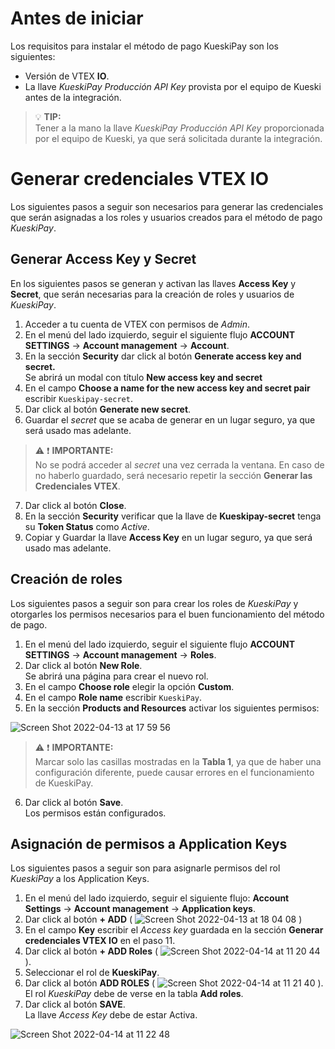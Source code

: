 # Antes de iniciar
Los requisitos para instalar el método de pago KueskiPay son los siguientes:
* Versión de VTEX **IO**.
* La llave _KueskiPay Producción API Key_ provista por el equipo de Kueski antes de la integración.

> :bulb: **TIP:**  
> Tener a la mano la llave _KueskiPay Producción API Key_ proporcionada por el equipo de Kueski, ya que será solicitada durante la integración.

# Generar credenciales VTEX IO
Los siguientes pasos a seguir son necesarios para generar las credenciales que serán asignadas a los roles y usuarios creados para el método de pago _KueskiPay_.

## Generar Access Key y Secret
En los siguientes pasos se generan y activan las llaves **Access Key** y **Secret**, que serán necesarias para la creación de roles y usuarios de _KueskiPay_. 
1. Acceder a tu cuenta de VTEX con permisos de _Admin_.
2. En el menú del lado izquierdo, seguir el siguiente flujo **ACCOUNT SETTINGS** -> **Account management** -> **Account**.
3. En la sección **Security** dar click al botón **Generate access key and secret.** <br>
Se abrirá un modal con título **New access key and secret**
4. En el campo **Choose a name for the new access key and secret pair** escribir `Kueskipay-secret`.
5. Dar click al botón **Generate new secret**.
6. Guardar el _secret_ que se acaba de generar en un lugar seguro, ya que será usado mas adelante.

> :warning: :heavy_exclamation_mark: **IMPORTANTE:**  
> No se podrá acceder al _secret_ una vez cerrada la ventana. En caso de no haberlo guardado, será necesario repetir la sección **Generar las Credenciales VTEX**.

7. Dar click al botón **Close**.
8. En la sección **Security** verificar que la llave de **Kueskipay-secret** tenga su **Token Status** como _Active_.
9. Copiar y Guardar la llave **Access Key** en un lugar seguro, ya que será usado mas adelante. 

## Creación de roles
Los siguientes pasos a seguir son para crear los roles de _KueskiPay_ y otorgarles los permisos necesarios para el buen funcionamiento del método de pago.

1. En el menú del lado izquierdo, seguir el siguiente flujo **ACCOUNT SETTINGS** -> **Account management** -> **Roles**.
2. Dar click al botón **New Role**. <br>
Se abrirá una página para crear el nuevo rol. 
3. En el campo **Choose role** elegir la opción **Custom**.
4. En el campo **Role name** escribir `KueskiPay`.
5. En la sección **Products and Resources** activar los siguientes permisos:

![Screen Shot 2022-04-13 at 17 59 56](https://user-images.githubusercontent.com/101224062/163288671-47c93d24-fb72-4411-9225-567fc766370f.png)

> :warning: :heavy_exclamation_mark: **IMPORTANTE:**  
> Marcar solo las casillas mostradas en la **Tabla 1**, ya que de haber una configuración diferente, puede causar errores en el funcionamiento de KueskiPay.

6. Dar click al botón **Save**.<br>
Los permisos están configurados. 

## Asignación de permisos a Application Keys
Los siguientes pasos a seguir son para asignarle permisos del rol _KueskiPay_ a los Application Keys.

1. En el menú del lado izquierdo, seguir el siguiente flujo: **Account Settings** -> **Account management** -> **Application keys**.
2. Dar click al botón **+ ADD** (
![Screen Shot 2022-04-13 at 18 04 08](https://user-images.githubusercontent.com/101224062/163289027-98c15ccc-6d4d-4ce8-8695-47304d45f687.png)
)
3. En el campo **Key** escribir el _Access key_ guardada en la sección **Generar credenciales VTEX IO** en el paso 11.
4. Dar click al botón **+ ADD Roles** (
![Screen Shot 2022-04-14 at 11 20 44](https://user-images.githubusercontent.com/101224062/163440842-97871f0d-8bd3-496a-8fcb-f31a420767da.png)
).
5. Seleccionar el rol de **KueskiPay**.
6. Dar click al botón **ADD ROLES** (
![Screen Shot 2022-04-14 at 11 21 40](https://user-images.githubusercontent.com/101224062/163441008-70c62b8b-2dea-41ad-883d-9d5415192f1d.png)
). <br>
El rol _KueskiPay_ debe de verse en la tabla **Add roles**.
7. Dar click al botón **SAVE**. <br>
La llave _Access Key_ debe de estar Activa. 

![Screen Shot 2022-04-14 at 11 22 48](https://user-images.githubusercontent.com/101224062/163441153-5842bbde-cfa7-4581-bd61-5a5349ef08a4.png)

